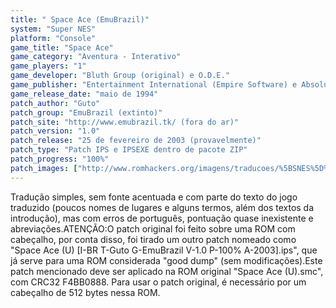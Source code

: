 ```yaml
---
title: " Space Ace (EmuBrazil)"
system: "Super NES"
platform: "Console"
game_title: "Space Ace"
game_category: "Aventura - Interativo"
game_players: "1"
game_developer: "Bluth Group (original) e O.D.E."
game_publisher: "Entertainment International (Empire Software) e Absolute Entertainment"
game_release_date: "maio de 1994"
patch_author: "Guto"
patch_group: "EmuBrazil (extinto)"
patch_site: "http://www.emubrazil.tk/ (fora do ar)"
patch_version: "1.0"
patch_release: "25 de fevereiro de 2003 (provavelmente)"
patch_type: "Patch IPS e IPSEXE dentro de pacote ZIP"
patch_progress: "100%"
patch_images: ["http://www.romhackers.org/imagens/traducoes/%5BSNES%5D%20Space%20Ace%20-%20EmuBrazil%20-%201.png","http://www.romhackers.org/imagens/traducoes/%5BSNES%5D%20Space%20Ace%20-%20EmuBrazil%20-%202.png","http://www.romhackers.org/imagens/traducoes/%5BSNES%5D%20Space%20Ace%20-%20EmuBrazil%20-%203.png"]
---
```

Tradução simples, sem fonte acentuada e com parte do texto do jogo traduzido (poucos nomes de lugares e alguns termos, além dos textos da introdução), mas com erros de português, pontuação quase inexistente e abreviações.ATENÇÃO:O patch original foi feito sobre uma ROM com cabeçalho, por conta disso, foi tirado um outro patch nomeado como "Space Ace (U) [I-BR T-Guto G-EmuBrazil V-1.0 P-100% A-2003].ips", que já serve para uma ROM considerada "good dump" (sem modificações).Este patch mencionado deve ser aplicado na ROM original "Space Ace (U).smc", com CRC32 F4BB0888. Para usar o patch original, é necessário por um cabeçalho de 512 bytes nessa ROM.